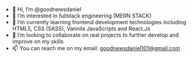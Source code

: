 - 👋 Hi, I’m @goodnewsdaniel
- 👀 I’m interested in fullstack engineering (MERN STACK)
- 🌱 I’m currently learning frontend development technologies including HTML5, CSS (SASS), Vannila JavaScripts and React.Js
- 💞️ I’m looking to collaborate on real projects to further develop and improve on my skills
- 📫 You can reach me on my email: goodnewsdaniel101@gmail.com

<!---
goodnewsdaniel/goodnewsdaniel is a ✨ special ✨ repository because its `README.md` (this file) appears on your GitHub profile.
You can click the Preview link to take a look at your changes.
--->
